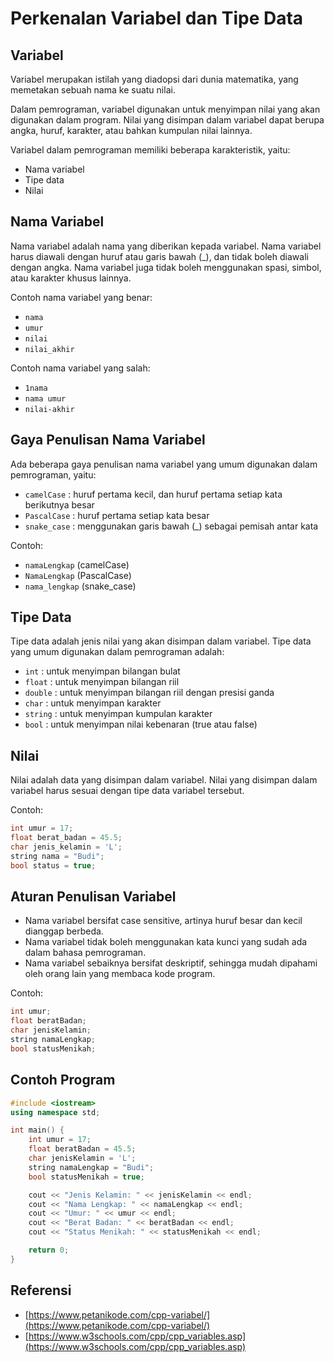 # Perkenalan Variabel dan Tipe Data

## Variabel
Variabel merupakan istilah yang diadopsi dari dunia matematika, yang memetakan sebuah nama ke suatu nilai.

Dalam pemrograman, variabel digunakan untuk menyimpan nilai yang akan digunakan dalam program. Nilai yang disimpan dalam variabel dapat berupa angka, huruf, karakter, atau bahkan kumpulan nilai lainnya.

Variabel dalam pemrograman memiliki beberapa karakteristik, yaitu:
- Nama variabel
- Tipe data
- Nilai

## Nama Variabel
Nama variabel adalah nama yang diberikan kepada variabel. Nama variabel harus diawali dengan huruf atau garis bawah (_), dan tidak boleh diawali dengan angka. Nama variabel juga tidak boleh menggunakan spasi, simbol, atau karakter khusus lainnya.

Contoh nama variabel yang benar:
- `nama`
- `umur`
- `nilai`
- `nilai_akhir`

Contoh nama variabel yang salah:
- `1nama`
- `nama umur`
- `nilai-akhir`

## Gaya Penulisan Nama Variabel
Ada beberapa gaya penulisan nama variabel yang umum digunakan dalam pemrograman, yaitu:
- `camelCase` : huruf pertama kecil, dan huruf pertama setiap kata berikutnya besar
- `PascalCase` : huruf pertama setiap kata besar
- `snake_case` : menggunakan garis bawah (_) sebagai pemisah antar kata

Contoh:
- `namaLengkap` (camelCase)
- `NamaLengkap` (PascalCase)
- `nama_lengkap` (snake_case)


## Tipe Data
Tipe data adalah jenis nilai yang akan disimpan dalam variabel. Tipe data yang umum digunakan dalam pemrograman adalah:
- `int` : untuk menyimpan bilangan bulat
- `float` : untuk menyimpan bilangan riil
- `double` : untuk menyimpan bilangan riil dengan presisi ganda
- `char` : untuk menyimpan karakter
- `string` : untuk menyimpan kumpulan karakter
- `bool` : untuk menyimpan nilai kebenaran (true atau false)

## Nilai
Nilai adalah data yang disimpan dalam variabel. Nilai yang disimpan dalam variabel harus sesuai dengan tipe data variabel tersebut.

Contoh:
```cpp
int umur = 17;
float berat_badan = 45.5;
char jenis_kelamin = 'L';
string nama = "Budi";
bool status = true;
```

## Aturan Penulisan Variabel
- Nama variabel bersifat case sensitive, artinya huruf besar dan kecil dianggap berbeda.
- Nama variabel tidak boleh menggunakan kata kunci yang sudah ada dalam bahasa pemrograman.
- Nama variabel sebaiknya bersifat deskriptif, sehingga mudah dipahami oleh orang lain yang membaca kode program.

Contoh:
```cpp
int umur;
float beratBadan;
char jenisKelamin;
string namaLengkap;
bool statusMenikah;
```

## Contoh Program
```cpp
#include <iostream>
using namespace std;

int main() {
    int umur = 17;
    float beratBadan = 45.5;
    char jenisKelamin = 'L';
    string namaLengkap = "Budi";
    bool statusMenikah = true;

    cout << "Jenis Kelamin: " << jenisKelamin << endl;
    cout << "Nama Lengkap: " << namaLengkap << endl;
    cout << "Umur: " << umur << endl;
    cout << "Berat Badan: " << beratBadan << endl;
    cout << "Status Menikah: " << statusMenikah << endl;

    return 0;
}
```


## Referensi
- [https://www.petanikode.com/cpp-variabel/](https://www.petanikode.com/cpp-variabel/)
- [https://www.w3schools.com/cpp/cpp_variables.asp](https://www.w3schools.com/cpp/cpp_variables.asp)


